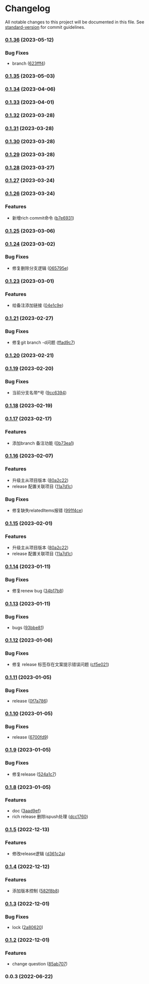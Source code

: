 # Changelog

All notable changes to this project will be documented in this file. See [standard-version](https://github.com/conventional-changelog/standard-version) for commit guidelines.

### [0.1.36](https://github.com/nanjingcaiyong/rich-workflow/compare/v0.1.35...v0.1.36) (2023-05-12)


### Bug Fixes

* branch ([623fff4](https://github.com/nanjingcaiyong/rich-workflow/commit/623fff4a8be0d0ccce36fd32ee873d8ff5ddab9d))

### [0.1.35](https://github.com/nanjingcaiyong/rich-workflow/compare/v0.1.34...v0.1.35) (2023-05-03)

### [0.1.34](https://github.com/nanjingcaiyong/rich-workflow/compare/v0.1.33...v0.1.34) (2023-04-06)

### [0.1.33](https://github.com/nanjingcaiyong/rich-workflow/compare/v0.1.32...v0.1.33) (2023-04-01)

### [0.1.32](https://github.com/nanjingcaiyong/rich-workflow/compare/v0.1.31...v0.1.32) (2023-03-28)

### [0.1.31](https://github.com/nanjingcaiyong/rich-workflow/compare/v0.1.30...v0.1.31) (2023-03-28)

### [0.1.30](https://github.com/nanjingcaiyong/rich-workflow/compare/v0.1.29...v0.1.30) (2023-03-28)

### [0.1.29](https://github.com/nanjingcaiyong/rich-workflow/compare/v0.1.28...v0.1.29) (2023-03-28)

### [0.1.28](https://github.com/nanjingcaiyong/rich-workflow/compare/v0.1.27...v0.1.28) (2023-03-27)

### [0.1.27](https://github.com/nanjingcaiyong/rich-workflow/compare/v0.1.26...v0.1.27) (2023-03-24)

### [0.1.26](https://github.com/nanjingcaiyong/rich-workflow/compare/v0.1.25...v0.1.26) (2023-03-24)


### Features

* 新增rich commit命令 ([b7e6931](https://github.com/nanjingcaiyong/rich-workflow/commit/b7e69319b8af35716a31e082c716046f91a41aa6))

### [0.1.25](https://github.com/nanjingcaiyong/rich-workflow/compare/v0.1.24...v0.1.25) (2023-03-06)

### [0.1.24](https://github.com/nanjingcaiyong/rich-workflow/compare/v0.1.23...v0.1.24) (2023-03-02)


### Bug Fixes

* 修复删除分支逻辑 ([065795e](https://github.com/nanjingcaiyong/rich-workflow/commit/065795e449bfa3b9d0cba20785730e72b65bff8f))

### [0.1.23](https://github.com/nanjingcaiyong/rich-workflow/compare/v0.1.22...v0.1.23) (2023-03-01)


### Features

* 给备注添加链接 ([04e1c9e](https://github.com/nanjingcaiyong/rich-workflow/commit/04e1c9e008cd0531e9db041f0f5d7363cae7a4d1))

### [0.1.21](https://github.com/nanjingcaiyong/rich-workflow/compare/v0.1.20...v0.1.21) (2023-02-27)


### Bug Fixes

* 修复git branch -d问题 ([ffad9c7](https://github.com/nanjingcaiyong/rich-workflow/commit/ffad9c7c21d33f2fef37df944c92ddfda09b6007))

### [0.1.20](https://github.com/nanjingcaiyong/rich-workflow/compare/v0.1.19...v0.1.20) (2023-02-21)

### [0.1.19](https://github.com/nanjingcaiyong/rich-workflow/compare/v0.1.18...v0.1.19) (2023-02-20)


### Bug Fixes

* 当前分支名带*号 ([9cc6394](https://github.com/nanjingcaiyong/rich-workflow/commit/9cc63946db40452958e015a1dc100aa3db02c51b))

### [0.1.18](https://github.com/nanjingcaiyong/rich-workflow/compare/v0.1.17...v0.1.18) (2023-02-19)

### [0.1.17](https://github.com/nanjingcaiyong/rich-workflow/compare/v0.1.16...v0.1.17) (2023-02-17)


### Features

* 添加branch 备注功能 ([0b73ea1](https://github.com/nanjingcaiyong/rich-workflow/commit/0b73ea1a8c34d041d748d593d5b86d8ba90c173e))

### [0.1.16](https://github.com/nanjingcaiyong/rich-workflow/compare/v0.1.14...v0.1.16) (2023-02-07)


### Features

* 升级主从项目版本 ([80a2c22](https://github.com/nanjingcaiyong/rich-workflow/commit/80a2c22019f9a0b96d97914b8a09a177789982f0))
* release 配置关联项目 ([11a7d1c](https://github.com/nanjingcaiyong/rich-workflow/commit/11a7d1c696e19bdb11e9e868fe869409616471cd))


### Bug Fixes

* 修复缺失relatedItems报错 ([991f4ce](https://github.com/nanjingcaiyong/rich-workflow/commit/991f4ce2531e4e8cfae930b169492e8bb0be152e))

### [0.1.15](https://github.com/nanjingcaiyong/rich-workflow/compare/v0.1.14...v0.1.15) (2023-02-01)


### Features

* 升级主从项目版本 ([80a2c22](https://github.com/nanjingcaiyong/rich-workflow/commit/80a2c22019f9a0b96d97914b8a09a177789982f0))
* release 配置关联项目 ([11a7d1c](https://github.com/nanjingcaiyong/rich-workflow/commit/11a7d1c696e19bdb11e9e868fe869409616471cd))

### [0.1.14](https://github.com/nanjingcaiyong/rich-workflow/compare/v0.1.13...v0.1.14) (2023-01-11)


### Bug Fixes

* 修复renew bug ([34b17b8](https://github.com/nanjingcaiyong/rich-workflow/commit/34b17b887cb4468fe20b9f12755fde5eb2261407))

### [0.1.13](https://github.com/nanjingcaiyong/rich-workflow/compare/v0.1.12...v0.1.13) (2023-01-11)


### Bug Fixes

* bugs ([93bbe81](https://github.com/nanjingcaiyong/rich-workflow/commit/93bbe819bb25dec8e4cce987240fe44b5b2a0caf))

### [0.1.12](https://github.com/nanjingcaiyong/rich-workflow/compare/v0.1.11...v0.1.12) (2023-01-06)


### Bug Fixes

* 修复 release 标签存在文案提示错误问题 ([cf5e021](https://github.com/nanjingcaiyong/rich-workflow/commit/cf5e021ba877763987ee86aaa2e08ed57f199985))

### [0.1.11](https://github.com/nanjingcaiyong/rich-workflow/compare/v0.1.10...v0.1.11) (2023-01-05)


### Bug Fixes

* release ([0f7a786](https://github.com/nanjingcaiyong/rich-workflow/commit/0f7a786a0078c9b4658dc1737502d30498811c4e))

### [0.1.10](https://github.com/nanjingcaiyong/rich-workflow/compare/v0.1.9...v0.1.10) (2023-01-05)


### Bug Fixes

* release ([6700fd9](https://github.com/nanjingcaiyong/rich-workflow/commit/6700fd918dc9bbff533019c39827b9b822d07ffd))

### [0.1.9](https://github.com/nanjingcaiyong/rich-workflow/compare/v0.1.8...v0.1.9) (2023-01-05)


### Bug Fixes

* 修复release ([524a1c7](https://github.com/nanjingcaiyong/rich-workflow/commit/524a1c7bc4c0cc820b9f563063e42a24396f4082))

### [0.1.8](https://github.com/nanjingcaiyong/rich-workflow/compare/v0.1.5...v0.1.8) (2023-01-05)


### Features

* doc ([3aad9ef](https://github.com/nanjingcaiyong/rich-workflow/commit/3aad9ef38f453929e3a8b587dc09c6ea9ceb60ba))
* rich release 删除ispush处理 ([dcc1760](https://github.com/nanjingcaiyong/rich-workflow/commit/dcc1760a80d6c6fb689e896941b456a722dfb735))

### [0.1.5](https://github.com/nanjingcaiyong/rich-workflow/compare/v0.1.4...v0.1.5) (2022-12-13)


### Features

* 修改release逻辑 ([d361c2a](https://github.com/nanjingcaiyong/rich-workflow/commit/d361c2a46fa2f9c6fce4fdbd0a2c1e7b85484507))

### [0.1.4](https://github.com/nanjingcaiyong/rich-workflow/compare/v0.1.3...v0.1.4) (2022-12-12)


### Features

* 添加版本控制 ([582f8b8](https://github.com/nanjingcaiyong/rich-workflow/commit/582f8b8cefa0728f5f7675829a0f7f5f783540db))

### [0.1.3](https://github.com/nanjingcaiyong/rich-workflow/compare/v0.1.2...v0.1.3) (2022-12-01)


### Bug Fixes

* lock ([2a80620](https://github.com/nanjingcaiyong/rich-workflow/commit/2a8062048c1f9d7749dc2c8d590ca42672b6e5dd))

### [0.1.2](https://github.com/nanjingcaiyong/rich-workflow/compare/v0.1.1...v0.1.2) (2022-12-01)


### Features

* change question ([85ab707](https://github.com/nanjingcaiyong/rich-workflow/commit/85ab707aac7ca08c97de698991301f9718dfb5ca))

### 0.0.3 (2022-06-22)
